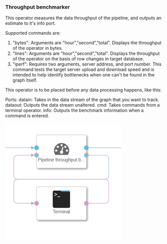 ### Throughput benchmarker

This operator measures the data throughput of the pipeline, and outputs an estimate to it's info port.

Supported commands are:

1. "bytes": Arguments are "hour","second","total". Displays the throughput of the operator in bytes.
2. "lines": Arguments are "hour","second","total". Displays the throughput of the operator on the basis of row changes in target database.
2. "iperf": Requires two arguments, server address, and port number. This command tests the target server upload and download speed and is intended to help identify bottlenecks when one can't be found in the graph itself.

This operator is to be placed before any data processing happens, like this:

Ports:
    datain: Takes in the data stream of the graph that you want to track.
    dataout: Outputs the data stream unaltered.
    cmd: Takes commands from a terminal operator.
    info: Outputs the benchmark information when a command is entered.

![](BenchmarkerUsage.PNG)
